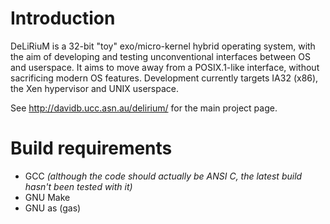 # Introduction #

DeLiRiuM is a 32-bit "toy" exo/micro-kernel hybrid operating system, with the aim of developing and testing unconventional interfaces between OS and userspace. It aims to move away from a POSIX.1-like interface, without sacrificing modern OS features. Development currently targets IA32 (x86), the Xen hypervisor and UNIX userspace.

See http://davidb.ucc.asn.au/delirium/ for the main project page.

# Build requirements #

  * GCC _(although the code should actually be ANSI C, the latest build hasn't been tested with it)_
  * GNU Make
  * GNU as (gas)